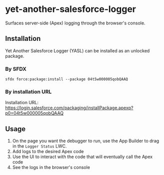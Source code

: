 # yet-another-salesforce-logger

Surfaces server-side (Apex) logging through the browser's console.

## Installation

Yet Another Salesforce Logger (YASL) can be installed as an unlocked package.

### By SFDX

`sfdx force:package:install --package 04t5w000005qobQAAQ`

### By installation URL

Installation URL: https://login.salesforce.com/packaging/installPackage.apexp?p0=04t5w000005qobQAAQ

## Usage

1. On the page you want the debugger to run, use the App Builder to drag in the `Logger Status`
   LWC.
2. Add logs to the desired Apex code
3. Use the UI to interact with the code that will eventually call the Apex code
4. See the logs in the browser's console